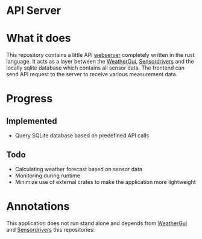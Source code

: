 # API Server

# What it does
This repository contains a little API [webserver] completely written in the rust language.
It acts as a layer between the [WeatherGui], [Sensordrivers] and the locally sqlite database which contains all sensor data.
The frontend can send API request to the server to receive various measurement data.

# Progress

## Implemented
* Query SQLite database based on predefined API calls

## Todo
* Calculating weather forecast based on sensor data
* Monitoring during runtime
* Minimize use of external crates to make the application more lightweight

# Annotations
This application does not run stand alone and depends from [WeatherGui] and [Sensordrivers] this repositories:

[webserver]: https://doc.rust-lang.org/book/ch20-00-final-project-a-web-server.html (webserver template)
[WeatherGui]: https://github.com/wolfbiker1/weatherGui (WeatherGui)
[Sensordrivers]: https://github.com/wolfbiker1/sensorDrivers (Sensordrivers)
[APIServer]: https://github.com/wolfbiker1/weatherStationAPIServer (APIServer)
